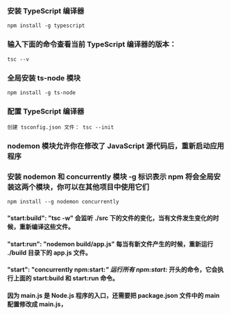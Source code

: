 ### 安装 TypeScript 编译器
`npm install -g typescript`
### 输入下面的命令查看当前 TypeScript 编译器的版本：
`tsc --v`
### 全局安装 ts-node 模块
`npm install -g ts-node`
### 配置 TypeScript 编译器
`创建 tsconfig.json 文件： tsc --init`
### nodemon 模块允许你在修改了 JavaScript 源代码后，重新启动应用程序
### 安装 nodemon 和 concurrently 模块 -g 标识表示 npm 将会全局安装这两个模块，你可以在其他项目中使用它们
`npm install --g nodemon concurrently`

#### "start:build": "tsc -w" 会监听 ./src 下的文件的变化，当有文件发生变化的时候，重新编译这些文件。
#### "start:run": "nodemon build/app.js" 每当有新文件产生的时候，重新运行 ./build 目录下的 app.js 文件。
#### "start": "concurrently npm:start:*" 运行所有 npm:start:* 开头的命令，它会执行上面的 start:build 和 start:run 命令。
#### 因为 main.js 是 Node.js 程序的入口，还需要把 package.json 文件中的 main 配置修改成 main.js，